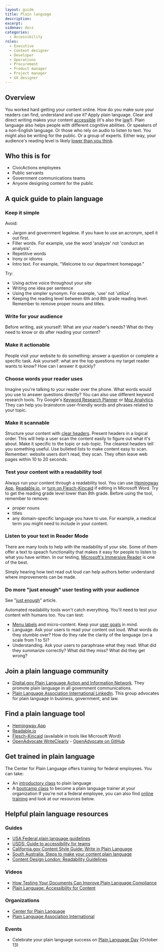 ```yaml
---
layout: guide
title: Plain language
description: 
excerpt: 
sidenav: docs
categories:
  - Accessibility
roles:
  - Executive
  - Content designer
  - Developer
  - Operations
  - Procurement
  - Product manager
  - Project manager
  - UX designer
---
```


## Overview

You worked hard getting your content online. How do you make sure your readers can find, understand  and use it? Apply plain language. Clear and direct writing makes your content [accessible](https://www.w3.org/WAI/WCAG21/Understanding/reading-level.html) (it's also the [law](https://www.plainlanguage.gov/law/)!). Plain language also helps people with different cognitive abilities. Or speakers of a non-English language. Or those who rely on audio to listen to text. 
You might also be writing for the public. Or a group of experts. Either way, your audience's reading level is likely [lower than you think](https://literacyproj.org/).

## Who this is for

* CivicActions employees
* Public servants
* Government communications teams
* Anyone designing content for the public

## A quick guide to plain language

### Keep it simple 

Avoid:

* Jargon and government legalese. If  you have to use an acronym, spell it out first. 
* Filler words. For example, use the word 'analyze' not 'conduct an analysis'.
* Repetitive words 
* Irony or idioms
* Intro text. For example, "Welcome to our department homepage."

Try:

* Using active voice throughout your site 
* Writing one idea per sentence
* Using the simpler synonym. For example, 'use' not 'utilize'.
* Keeping the reading level between 6th and 8th grade reading level. Remember to remove proper nouns and titles.

### Write for your audience 

Before writing, ask yourself: What are your reader's needs? What do they need to know or do after reading your content?

### Make it actionable

People visit your website to do something: answer a question or complete a specific task.   Ask yourself: what are the top questions my target reader wants to know? How can I answer it quickly?  

### Choose words your reader uses

Imagine you're talking to your reader over the phone. What words would you use to answer questions directly? 
You can also use different keyword research tools. Try Google's [Keyword Research Planner](https://ads.google.com/home/tools/keyword-planner/) or [Moz Analytics](https://moz.com/login?redirect=https://analytics.moz.com/pro). They can help you brainstorm user-friendly words and phrases related to your topic. 

### Make it scannable

Structure your content with [clear headers](https://www.nngroup.com/articles/headings-pickup-lines/). Present headers in a logical order. This will help a user scan the content easily to figure out what it's about. Make it specific to the topic or sub-topic. The clearest headers tell you something useful. 
Use bulleted lists to make content easy to scan. Remember: website users don't read, they scan. They often leave web pages within 10 to 20 seconds.

### Test your content with a readability tool

Always run your content through a readability tool. You can use  [Hemingway App](https://www.hemingwayapp.com/), [Readable.io](https://readable.io/), or [turn on Flesch-Kincaid](https://support.microsoft.com/en-us/topic/get-your-document-s-readability-and-level-statistics-85b4969e-e80a-4777-8dd3-f7fc3c8b3fd2) if editing in Microsoft Word.  Try to get the reading grade level lower than 8th grade. Before using the tool, remember to remove:

* proper nouns
* titles 
* any domain-specific language you have to use. For example, a medical term you might need to include in your content.
 
### Listen to your text in Reader Mode

There are many tools to help with the readability of your site. Some of them offer a text to speach functionality that makes it easy for people to listen to what you have written. In our testing, [Microsoft's Immersive Reader](https://support.microsoft.com/en-us/topic/use-immersive-reader-in-microsoft-edge-78a7a17d-52e1-47ee-b0ac-eff8539015e1) is one of the best. 

Simply hearing how text read out loud can help authors better understand where improvements can be made. 

### Do more "just enough" user testing with your audience

See "[just enough](https://www.nngroup.com/articles/why-you-only-need-to-test-with-5-users/)" article.

Automated readability tools won't catch everything. You'll need to test your content with humans too. You can test:

* [Menu labels](https://www.nngroup.com/articles/tree-testing/) and micro-content. Keep your [user goals](https://www.nngroup.com/articles/task-scenarios-usability-testing/) in mind.
* Language. Ask your users to read your content out loud. What words do they stumble over? How do they rate the clarity of the language (on a scale from 1 to 5)? 
* Understanding. Ask your users to paraphrase what they read.  What did they summarize correctly? What did they miss? What did they get wrong? 

## Join a plain language community

* [Digital.gov Plain Language Action and Information Network](https://digital.gov/communities/plain-language/). They promote plain  language in all government communications.
* [Plain Language Association International LinkedIn](https://www.linkedin.com/groups/158634/). This group advocates for plain language in business, government, and law.

## Find a plain language tool

* [Hemingway App](http://www.hemingwayapp.com/)
* [Readable.io](https://readable.io/)
* [Flesch-Kincaid](https://support.microsoft.com/en-us/topic/get-your-document-s-readability-and-level-statistics-85b4969e-e80a-4777-8dd3-f7fc3c8b3fd2) (available in tools like Microsoft Word)
* [OpenAdvocate WriteClearly](https://www.openadvocate.org/writeclearly/) - [OpenAdvocate on GitHub](https://github.com/openadvocate/writeclearly-server)

## Get trained in plain language 

The Center for Plain Language offers training for federal employees.  You can take:

* An [introductory class](https://www.plainlanguage.gov/training/introductory-classes/) to plain language
* A [bootcamp class](https://www.plainlanguage.gov/training/train-the-trainer-bootcamp/) to become a plain language trainer at your organization
If you're not a federal employee, you can also find [online training](https://www.plainlanguage.gov/training/online-training/) and look at our resources below.

## Helpful plain language resources 

### Guides

* [USA Federal plain language guidelines](https://www.plainlanguage.gov/guidelines/)
* [USDS: Guide to accessibility for teams](https://accessibility.digital.gov/content-design/plain-language/)
* [California.gov Content Style Guide: Write in Plain Language](https://designsystem.webstandards.ca.gov/style/content/write-in-plain-language/)
* [South Australia: Steps to make your content plain language](https://www.accessibility.sa.gov.au/your-role/content/plain-language)
* [Content Design London: Readability Guidelines](https://readabilityguidelines.co.uk/)

### Videos

* [How Testing Your Documents Can Improve Plain Language Compliance](https://www.youtube.com/watch?v=fYJUdp83f_M)
* [Plain Language: Accessibility for Content](https://www.youtube.com/watch?v=n_WYcQnVOf4)

### Organizations

* [Center for Plain Language](https://centerforplainlanguage.org/) 
* [Plain Language Association International](https://plainlanguagenetwork.org/plain/who-we-are/)

### Events

* Celebrate your plain language success on [Plain Language Day](https://plainlanguagenetwork.org/plain/international-plain-language-day/) (October 13)
